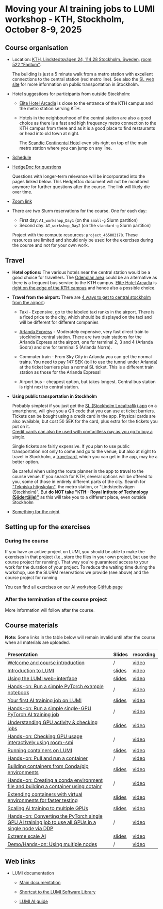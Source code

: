 # Moving your AI training jobs to LUMI workshop - KTH, Stockholm, October 8-9, 2025

<!--
!!! Note
    If you are looking for course materials, check the pages of the 
    [previous edition in May 2025](../ai-20250527/index.md).
-->

## Course organisation

-   Location: [KTH, Lindstedtsvägen 24, 114 28 Stockholm, Sweden](https://maps.app.goo.gl/NPLtyuRe97euBSnL6),
    [room 522 "Fantum"](https://www.kth.se/places/room/id/c9ec01ab-b536-4be6-b82a-0d52ddadb2e6?l=en).

    The building is just a 5 minute walk from a metro station with excellent connections to the 
    central station (red metro line). See also the [SL web site](https://sl.se/en/in-english)
    for more information on public transportation in Stockholm.

-   Hotel suggestions for participants from outside Stockholm:

    -   [Elite Hotel Arcadia](https://maps.app.goo.gl/CQSC4S78xREbGrTE9) is close to the 
        entrance of the KTH campus and the metro station serving KTH.

    -   Hotels in the neighbourhood of the central station are also a good choice as there is 
        a fast and high frequency metro connection to the KTH campus from there and as it is a
        good place to find restaurants or head into old town at night.

        The [Scandic Continental Hotel](https://maps.app.goo.gl/CQSC4S78xREbGrTE9) even sits
        right on top of the main metro station where you can jump on any line.

-   [Schedule](schedule.md)

-   [HedgeDoc for questions](https://siili.rahtiapp.fi/lumi-ai-workshop-oct25?both)
   
    Questions with longer-term relevance will be incorporated into the pages linked below.
    This HedgeDoc document will not be monitored anymore for further questions after the course.
    The link will likely die over time.

-   [Zoom link](https://cscfi.zoom.us/j/65207108811?pwd=Mm8wZGUyNW1DQzdwL0hSY1VIMDBLQT09) 

-   There are two Slurm reservations for the course. One for each day:

    -   First day: `AI_workshop_Day1` (on the `small-g` Slurm partition)
    -   Second day: `AI_workshop_Day2` (on the `standard-g` Slurm partition)

    Project with the compute resources: `project_465002178`.
    These resources are limited and should only be used for the exercises during
    the course and not for your own work.

<!--
ReservationName=AI_workshop_Day1 StartTime=2025-10-08T10:00:00 EndTime=2025-10-08T20:00:00 Duration=10:00:00
   Nodes=nid[005026-005041] NodeCnt=16 CoreCnt=1024 Features=(null) PartitionName=small-g Flags=
   TRES=cpu=2048
   Users=(null) Groups=(null) Accounts=project_465002178 Licenses=(null) State=INACTIVE BurstBuffer=(null) Watts=n/a
   MaxStartDelay=(null)

ReservationName=AI_workshop_Day2 StartTime=2025-10-09T10:00:00 EndTime=2025-10-09T20:00:00 Duration=10:00:00
   Nodes=nid[005124-005139] NodeCnt=16 CoreCnt=1024 Features=(null) PartitionName=standard-g Flags=
   TRES=cpu=2048
   Users=(null) Groups=(null) Accounts=project_465002178 Licenses=(null) State=INACTIVE BurstBuffer=(null) Watts=n/a
   MaxStartDelay=(null)
-->


## Travel

-   **Hotel options:**
    The various hotels near the central station would be a good choice for travellers.
    The [Odenplan area](https://maps.app.goo.gl/pEFzcpTd3tmQjKkf8) 
    could be an alternative as there is a frequent bus service to the KTH campus.
    [Elite Hotel Arcadia](https://www.elite.se/hotell/stockholm/elite-hotel-arcadia-stockholm/) is
    [right on the edge of the KTH campus](https://maps.app.goo.gl/wvq4D4pMg2b6fH6n6)
    and hence also a possible choice.

-   **Travel from the airport:**
    There are [4 ways to get to central stockholm from the airport](https://www.swedavia.com/arlanda/transport/):

    -   Taxi - Expensive, go to the labeled taxi ranks in the airport. There is a fixed price to the city, which should be displayed on the taxi and will be different for different companies

    -   [Arlanda Express](https://www.arlandaexpress.com/) - Moderately expensive, very fast direct train to stockholm central station.
        There are two train stations for the Arlanda Express at the airport, one for terminal 2, 3 and 4 (Arlanda Sodra) and
        one for terminal 5 (Arlanda Norra). 

    -   Commuter train - From Sky City in Arlanda you can get the normal trains. You need to pay 147 SEK (toll to use the tunnel under Arlanda) at the ticket barriers plus a normal SL ticket. This is a different train station as those for the Arlanda Express!

    -   Airport bus - cheapest option, but takes longest. Central bus station is right next to central station.

-   **Using public transportation in Stockholm**

    Probably simplest if you just get the [SL (Stockholm Localtrafik) app](https://sl.se/en/fares-and-tickets/smart-phone-ticket-app) 
    on a smartphone, will give you a QR code that you can use at ticket barriers. 
    Tickets can be bought using a credit card in the app. Physical cards are also available, but cost 50 SEK for the card, 
    plus extra for the tickets you put on it.  
    [Credit cards can also be used with contactless pay as you go to buy a single](https://sl.se/en/fares-and-tickets/contactless-pay-as-you-go/how-to-pay-as-you-go).

    Single tickets are fairly expensive. If you plan to use public transportation not only to come and go to the venue,
    but also at night to travel in Stockholm, a [travelcard](https://sl.se/en/fares-and-tickets/visitor-tickets/travelcards),
    which you can get in the app, may be a better option.

    Be careful when using the route planner in the app to travel to the course venue.
    If you search for KTH, several options will be offered to you, some of those in
    entirely different parts of the city. Search for 
    ["Tekniska högskolan"](https://maps.app.goo.gl/xoaz6KgaTKF3enL76), the metro station, or 
    "Lindstedtsvägen (Stockholm)". But **do NOT take 
    ["KTH - Royal Intitute of Technology (Södertälje)"](https://maps.app.goo.gl/NJJMRYPxdW3YgZ5E6)**
    as this will take you to a different place, even outside Stockholm

-   [Something for the night](something_for_the_night.md)


## Setting up for the exercises

### During the course

<!--
More information will follow at the start of the course.
-->


If you have an active project on LUMI, you should be able to make the exercises in that project
(i.e., store the files in your own project, but use the course project for running).
That way you're guaranteed access to your work for the duration of your project.
To reduce the waiting time during the workshop, use the SLURM reservations we provide (see above)
and the course project for running.

You can find all exercises on our [AI workshop GitHub page](https://github.com/Lumi-supercomputer/Getting_Started_with_AI_workshop)


### After the termination of the course project

More information will follow after the course.

<!--
Setting up for the exercises is a bit more elaborate now.

The exercises as they were during the course are 
[available as the tag `ai-20251008` in the GitHub repository](https://github.com/Lumi-supercomputer/Getting_Started_with_AI_workshop/tree/ai-20251008). Whereas the repository could simply 
be cloned during the course, now you have to either:

-   Download the content of the repository as 
    a [tar file](https://462000265.lumidata.eu/ai-20251008/files/ai-20251008-Getting_Started_with_AI_workshop.tar)
    or [bzip2-compressed tar file](https://462000265.lumidata.eu/ai-20251008/files/ai-20251008-Getting_Started_with_AI_workshop.tar.bz2)
    or [from the GitHub release](https://github.com/Lumi-supercomputer/Getting_Started_with_AI_workshop/releases/tag/ai-20251008)
    where you have a choice of formats,

-   or clone the repository and then check out the tag `ai-20251008`:

    ```
    git clone https://github.com/Lumi-supercomputer/Getting_Started_with_AI_workshop.git
    cd Getting_Started_with_AI_workshop
    git checkout ai-20251008
    ```

-   Or you can download them as a [.tar.gz file](https://462000265.lumidata.eu/ai-20251008/files/LUMI-ai-20251008-Exercises.tar.gz) 
    or [ZIP-file](https://462000265.lumidata.eu/ai-20251008/files/LUMI-ai-20251008-Exercises.zip).

Note also that any reference to a reservation in Slurm has to be removed.

The exercises were thoroughly tested at the time of the course. LUMI is an evolving supercomputer though,
so it is expected that some exercises may fail over time, and modules that need to be loaded, will also
change as at every update we have to drop some versions of the `LUMI` module as the programming environment
is no longer functional. Likewise it is expected that at some point the ROCm driver on the system may
become incompatible with the ROCm versions used in the containers for the course.
-->

## Course materials

<!--
Course materials will be made available during the course.
-->

**Note:** Some links in the table below will remain invalid until after the course when all
materials are uploaded.

| Presentation | Slides | recording |
|:-------------|:-------|:----------|
| [Welcome and course introduction](extra_00_Course_Introduction.md) | / | [video](extra_00_Course_Introduction.md) |
| [Introduction to LUMI](extra_01_Introduction.md) | [slides](https://462000265.lumidata.eu/ai-20251008/files/LUMI-ai-20251008-01-Lumi_intro.pdf) | [video](extra_01_Introduction.md) |
| [Using the LUMI web-interface](extra_02_Webinterface.md) | [slides](https://462000265.lumidata.eu/ai-20251008/files/LUMI-ai-20251008-02-Using_LUMI_web_UI.pdf) | [video](extra_02_Webinterface.md) |
| [Hands-on: Run a simple PyTorch example notebook](E02_Webinterface.md) | / | [video](E02_Webinterface.md) |
| [Your first AI training job on LUMI](extra_03_FirstJob.md) | [slides](https://462000265.lumidata.eu/ai-20251008/files/LUMI-ai-20251008-03-First_AI_job.pdf) | [video](extra_03_FirstJob.md) |
| [Hands-on: Run a simple single-GPU PyTorch AI training job](E03_FirstJob.md) | / | [video](E03_FirstJob.md) |
| [Understanding GPU activity & checking jobs](extra_04_CheckingGPU.md) | [slides](https://462000265.lumidata.eu/ai-20251008/files/LUMI-ai-20251008-04-Understanding_GPU_activity.pdf) | [video](extra_04_CheckingGPU.md) |
| [Hands-on: Checking GPU usage interactively using rocm-smi](E04_CheckingGPU.md) | / | [video](E04_CheckingGPU.md) |
| [Running containers on LUMI](extra_05_RunningContainers.md) | [slides](https://462000265.lumidata.eu/ai-20251008/files/LUMI-ai-20251008-05-Running_containers_on_LUMI.pdf) | [video](extra_05_RunningContainers.md) |
| [Hands-on: Pull and run a container](E05_RunningContainers.md) | / | [video](E05_RunningContainers.md) |
| [Building containers from Conda/pip environments](extra_06_BuildingContainers.md) | [slides](https://462000265.lumidata.eu/ai-20251008/files/LUMI-ai-20251008-06-Building_containers_from_conda_pip_environments.pdf) | [video](extra_06_BuildingContainers.md) |
| [Hands-on: Creating a conda environment file and building a container using cotainr](E06_BuildingContainers.md) | / | [video](E06_BuildingContainers.md) |
| [Extending containers with virtual environments for faster testing](extra_07_VirtualEnvironments.md) | [slides](https://462000265.lumidata.eu/ai-20251008/files/LUMI-ai-20251008-07-Extending_containers.pdf) | [video](extra_07_VirtualEnvironments.md) |
| [Scaling AI training to multiple GPUs](extra_08_MultipleGPUs.md) | [slides](https://462000265.lumidata.eu/ai-20251008/files/LUMI-ai-20251008-08-Scaling_multiple_GPUs.pdf) | [video](extra_08_MultipleGPUs.md) |
| [Hands-on: Converting the PyTorch single GPU AI training job to use all GPUs in a single node via DDP](E08_MultipleGPUs.md) | / | [video](E08_MultipleGPUs.md) |
| [Extreme scale AI](extra_09_ExtremeScale.md) | [slides](https://462000265.lumidata.eu/ai-20251008/files/LUMI-ai-20251008-09-Extreme_scale_AI.pdf) | [video](extra_09_ExtremeScale.md) |
| [Demo/Hands-on: Using multiple nodes](E09_ExtremeScale.md) | / | [video](E09_ExtremeScale.md) |
<!--
| [Loading training data on LUMI](extra_10_TrainingData.md) | [slides](https://462000265.lumidata.eu/ai-20251008/files/LUMI-ai-20251008-10-Training_Data_on_LUMI.pdf) | [video](extra_10_TrainingData.md) |
| [Coupling machine learning with HPC simulation](extra_11_Coupling.md) | [slides](https://462000265.lumidata.eu/ai-20251008/files/LUMI-ai-20251008-11-Coupling_Simulation_and_AI.pdf) | [video](extra_11_Coupling.md) |
| [Hands-on: Advancing your project and general Q&A](E12_Project_and_QA.md)| / | [video](E12_Project_and_QA.md) |
-->

<!--
-->

## Web links

-   LUMI documentation

    -   [Main documentation](https://docs.lumi-supercomputer.eu/)

    -   [Shortcut to the LUMI Software Library](https://lumi-supercomputer.github.io/LUMI-EasyBuild-docs/)

    -   [LUMI AI guide](https://github.com/Lumi-supercomputer/LUMI-AI-Guide)

